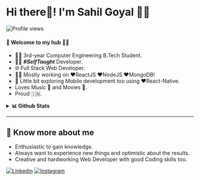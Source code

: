 # Hi there👋! I'm Sahil Goyal 🙋‍♂️

![Profile views](https://gpvc.arturio.dev/sahilgoyals1999)

#### 🎍 Welcome to my hub 👨‍💻

- 👨‍🎓 3rd-year Computer Engineering B.Tech Student.
- 👨‍💻 ***#SelfTaught*** Developer.
- 🌐 Full Stack Web Developer.
- 👨‍💻 Mostly working on ❤️ReactJS ❤️NodeJS ❤️MongoDB!
- 📱 Little bit exploring Mobile development too using ❤️React-Native.
- Loves Music 🎵 and Movies 🎥.
- Proud 🇮🇳.

<details>
  <summary><b>📊 Github Stats</b></summary>
  <p align="center"> <img src="https://github-readme-stats.vercel.app/api?username=sahilgoyals1999&count_private=true&show_icons=true&include_all_commits=true" alt="Sahil Goyal | Stats" />
</details>

---

## 🔗 Know more about me

- Enthusiastic to gain knowledge.
- Always want to experience new things and optimistic about the results.
- Creative and hardworking Web Developer with good Coding skills too.

[![Linkedin](https://img.shields.io/badge/-Linkedin-black?style=for-the-badge&logo=Linkedin)](https://www.linkedin.com/in/sahil-goyal-138b96175/)
[![Instagram](https://img.shields.io/badge/-Instagram-black?style=for-the-badge&logo=Instagram)](https://instagram.com/sahil.goyal25/)
